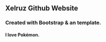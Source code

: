 <h2>Xelruz Github Website</h2>
<h3>Created with Bootstrap & an template.</h3>
<h4>I love Pokémon.</h4>